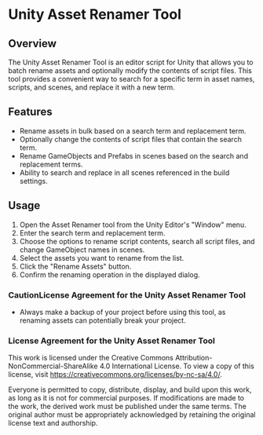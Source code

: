 # Unity Asset Renamer Tool

## Overview
The Unity Asset Renamer Tool is an editor script for Unity that allows you to batch rename assets and optionally modify the contents of script files. This tool provides a convenient way to search for a specific term in asset names, scripts, and scenes, and replace it with a new term.

## Features
- Rename assets in bulk based on a search term and replacement term.
- Optionally change the contents of script files that contain the search term.
- Rename GameObjects and Prefabs in scenes based on the search and replacement terms.
- Ability to search and replace in all scenes referenced in the build settings.

## Usage
1. Open the Asset Renamer tool from the Unity Editor's "Window" menu.
2. Enter the search term and replacement term.
3. Choose the options to rename script contents, search all script files, and change GameObject names in scenes.
4. Select the assets you want to rename from the list.
5. Click the "Rename Assets" button.
6. Confirm the renaming operation in the displayed dialog.

### CautionLicense Agreement for the Unity Asset Renamer Tool
- Always make a backup of your project before using this tool, as renaming assets can potentially break your project.


 
### License Agreement for the Unity Asset Renamer Tool

This work is licensed under the Creative Commons Attribution-NonCommercial-ShareAlike 4.0 International License. To view a copy of this license, visit https://creativecommons.org/licenses/by-nc-sa/4.0/.

Everyone is permitted to copy, distribute, display, and build upon this work, as long as it is not for commercial purposes. If modifications are made to the work, the derived work must be published under the same terms. The original author must be appropriately acknowledged by retaining the original license text and authorship.
